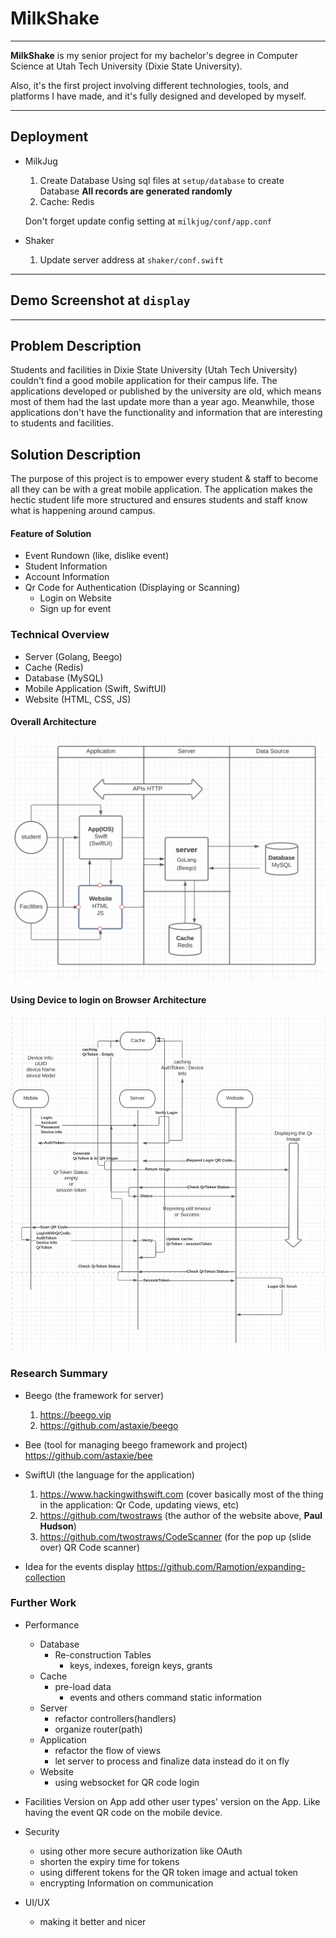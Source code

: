 # MilkShake
---
**MilkShake** is my senior project for my bachelor's degree in Computer Science at Utah Tech University (Dixie State University). 

Also, it's the first project involving different technologies, tools, and platforms I have made, and it's fully designed and developed by myself. 

---
## Deployment
* MilkJug
    1. Create Database
    Using sql files at `setup/database` to create Database
    **All records are generated randomly**
    2. Cache: Redis

    Don't forget update config setting at `milkjug/conf/app.conf`
* Shaker
    1. Update server address at `shaker/conf.swift`
---
## Demo Screenshot at `display`
---

## Problem Description
Students and facilities in Dixie State University (Utah Tech University) couldn't find a good mobile application for their campus life. The applications developed or published by the university are old, which means most of them had the last update more than a year ago. Meanwhile, those applications don't have the functionality and information that are interesting to students and facilities.

## Solution Description
The purpose of this project is to empower every student & staff to become all they can be with a great mobile application. The application makes the hectic student life more structured and ensures students and staff know what is happening around campus.

####  Feature of Solution
* Event Rundown (like, dislike event)
* Student Information
* Account Information
* Qr Code for Authentication (Displaying or Scanning)
    * Login on Website
    * Sign up for event
 
### Technical Overview
* Server (Golang, Beego)
* Cache (Redis)
* Database (MySQL)
* Mobile Application (Swift, SwiftUI)
* Website (HTML, CSS, JS)

#### Overall Architecture
![](/display/overall_architecture.png)

#### Using Device to login on Browser Architecture
![](/display/coolthing.png)

### Research Summary
* Beego (the framework for server)
    1. https://beego.vip
    2. https://github.com/astaxie/beego

* Bee (tool for managing beego framework and project)
    https://github.com/astaxie/bee

* SwiftUI (the language for the application)
    1. https://www.hackingwithswift.com (cover basically most of the thing in the application: Qr Code, updating views, etc)
    2. https://github.com/twostraws (the author of the website above, **Paul Hudson**)
    3. https://github.com/twostraws/CodeScanner (for the pop up (slide over) QR Code scanner)

* Idea for the events display
    https://github.com/Ramotion/expanding-collection


### Further Work
* Performance
    * Database
        * Re-construction Tables
            * keys, indexes, foreign keys, grants
    * Cache
        * pre-load data
            * events and others command static information
    * Server
        * refactor controllers(handlers)
        * organize router(path)
    * Application
        * refactor the flow of views
        * let server to process and finalize data instead do it on fly
    * Website
        * using websocket for QR code login

* Facilities Version on App
add other user types' version on the App. Like having the event QR code on the mobile device.

* Security
    * using other more secure authorization like OAuth
    * shorten the expiry time for tokens
    * using different tokens for the QR token image and actual token
    * encrypting Information on communication

* UI/UX
    * making it better and nicer
